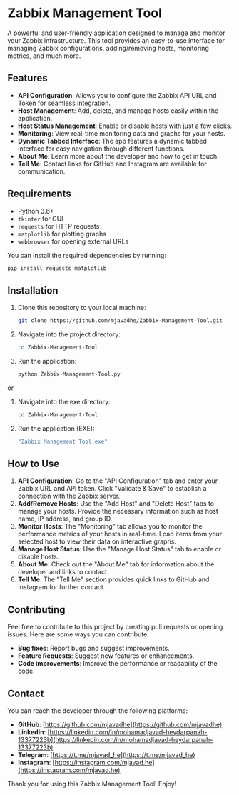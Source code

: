 
# Zabbix Management Tool

A powerful and user-friendly application designed to manage and monitor your Zabbix infrastructure. This tool provides an easy-to-use interface for managing Zabbix configurations, adding/removing hosts, monitoring metrics, and much more.

## Features

- **API Configuration**: Allows you to configure the Zabbix API URL and Token for seamless integration.
- **Host Management**: Add, delete, and manage hosts easily within the application.
- **Host Status Management**: Enable or disable hosts with just a few clicks.
- **Monitoring**: View real-time monitoring data and graphs for your hosts.
- **Dynamic Tabbed Interface**: The app features a dynamic tabbed interface for easy navigation through different functions.
- **About Me**: Learn more about the developer and how to get in touch.
- **Tell Me**: Contact links for GitHub and Instagram are available for communication.

## Requirements

- Python 3.6+
- `tkinter` for GUI
- `requests` for HTTP requests
- `matplotlib` for plotting graphs
- `webbrowser` for opening external URLs

You can install the required dependencies by running:

```bash
pip install requests matplotlib
```

## Installation

1. Clone this repository to your local machine:
   ```bash
   git clone https://github.com/mjavadhe/Zabbix-Management-Tool.git
   ```

2. Navigate into the project directory:
   ```bash
   cd Zabbix-Management-Tool
   ```

3. Run the application:
   ```bash
   python Zabbix-Management-Tool.py
   ```
or

1. Navigate into the exe directory:
   ```bash
   cd Zabbix-Management-Tool
   ```

2. Run the application (EXE):
   ```bash
   "Zabbix Management Tool.exe"
   ```

## How to Use

1. **API Configuration**: Go to the "API Configuration" tab and enter your Zabbix URL and API token. Click "Validate & Save" to establish a connection with the Zabbix server.
2. **Add/Remove Hosts**: Use the "Add Host" and "Delete Host" tabs to manage your hosts. Provide the necessary information such as host name, IP address, and group ID.
3. **Monitor Hosts**: The "Monitoring" tab allows you to monitor the performance metrics of your hosts in real-time. Load items from your selected host to view their data on interactive graphs.
4. **Manage Host Status**: Use the "Manage Host Status" tab to enable or disable hosts.
5. **About Me**: Check out the "About Me" tab for information about the developer and links to contact.
6. **Tell Me**: The "Tell Me" section provides quick links to GitHub and Instagram for further contact.

## Contributing

Feel free to contribute to this project by creating pull requests or opening issues. Here are some ways you can contribute:

- **Bug fixes**: Report bugs and suggest improvements.
- **Feature Requests**: Suggest new features or enhancements.
- **Code improvements**: Improve the performance or readability of the code.

## Contact

You can reach the developer through the following platforms:

- **GitHub**: [https://github.com/mjavadhe](https://github.com/mjavadhe)
- **Linkedin**: [https://linkedin.com/in/mohamadjavad-heydarpanah-13377223b](https://linkedin.com/in/mohamadjavad-heydarpanah-13377223b)
- **Telegram**: [https://t.me/mjavad_he](https://t.me/mjavad_he)
- **Instagram**: [https://instagram.com/mjavad.he](https://instagram.com/mjavad.he)

Thank you for using this Zabbix Management Tool! Enjoy!
